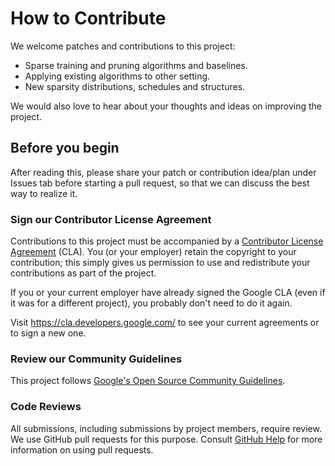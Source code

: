 # How to Contribute
We welcome patches and contributions to this project:

- Sparse training and pruning algorithms and baselines.
- Applying existing algorithms to other setting.
- New sparsity distributions, schedules and structures.

We would also love to hear about your thoughts and ideas on improving the project.

## Before you begin
After reading this, please share your patch or contribution idea/plan under
Issues tab before starting a pull request, so that we can discuss the best way
to realize it.

### Sign our Contributor License Agreement

Contributions to this project must be accompanied by a
[Contributor License Agreement](https://cla.developers.google.com/about) (CLA).
You (or your employer) retain the copyright to your contribution; this simply
gives us permission to use and redistribute your contributions as part of the
project.

If you or your current employer have already signed the Google CLA (even if it
was for a different project), you probably don't need to do it again.

Visit <https://cla.developers.google.com/> to see your current agreements or to
sign a new one.

### Review our Community Guidelines

This project follows
[Google's Open Source Community Guidelines](https://opensource.google/conduct/).

### Code Reviews

All submissions, including submissions by project members, require review. We
use GitHub pull requests for this purpose. Consult
[GitHub Help](https://help.github.com/articles/about-pull-requests/) for more
information on using pull requests.